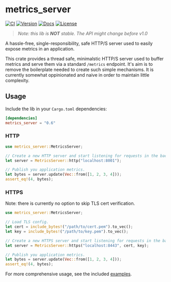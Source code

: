 # metrics_server
[![CI](https://github.com/loshz/metrics_server/actions/workflows/ci.yml/badge.svg)](https://github.com/loshz/metrics_server/actions/workflows/ci.yml)
[![Version](https://img.shields.io/crates/v/metrics_server.svg)](https://crates.io/crates/metrics_server)
[![Docs](https://docs.rs/metrics_server/badge.svg)](https://docs.rs/metrics_server)
[![License](https://img.shields.io/badge/license-MIT-blue.svg)](https://github.com/loshz/metrics_server/blob/main/LICENSE)

>_Note: this lib is **NOT** stable. The API might change before v1.0_

A hassle-free, single-responsibility, safe HTTP/S server used to easily expose metrics in an application.

This crate provides a thread safe, minimalstic HTTP/S server used to buffer metrics and serve them via a standard `/metrics` endpoint. It's aim is to remove the boilerplate needed to create such simple mechanisms. It is currently somewhat oppinionated and naive in order to maintain little complexity.


## Usage

Include the lib in your `Cargo.toml` dependencies:
```toml
[dependencies]
metrics_server = "0.6"
```

### HTTP
```rust
use metrics_server::MetricsServer;

// Create a new HTTP server and start listening for requests in the background.
let server = MetricsServer::http("localhost:8001");

// Publish you application metrics.
let bytes = server.update(Vec::from([1, 2, 3, 4]));
assert_eq!(4, bytes);
```

### HTTPS
Note: there is currently no option to skip TLS cert verification.
```rust
use metrics_server::MetricsServer;

// Load TLS config.
let cert = include_bytes!("/path/to/cert.pem").to_vec();
let key = include_bytes!("/path/to/key.pem").to_vec();

// Create a new HTTPS server and start listening for requests in the background.
let server = MetricsServer::https("localhost:8443", cert, key);

// Publish you application metrics.
let bytes = server.update(Vec::from([1, 2, 3, 4]));
assert_eq!(4, bytes);
```

For more comprehensive usage, see the included [examples](./examples).
